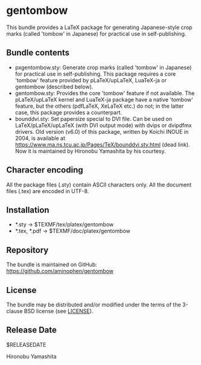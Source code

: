 # gentombow

This bundle provides a LaTeX package for generating Japanese-style
crop marks (called 'tombow' in Japanese) for practical use in
self-publishing.

## Bundle contents

- pxgentombow.sty:
    Generate crop marks (called 'tombow' in Japanese) for
    practical use in self-publishing.
    This package requires a core 'tombow' feature provided by
    pLaTeX/upLaTeX, LuaTeX-ja or gentombow (described below).
- gentombow.sty:
    Provides the core 'tombow' feature if not available.
    The pLaTeX/upLaTeX kernel and LuaTeX-ja package have
    a native 'tombow' feature, but the others
    (pdfLaTeX, XeLaTeX etc.) do not;
    in the latter case, this package provides a counterpart.
- bounddvi.sty:
    Set papersize special to DVI file.
    Can be used on LaTeX/pLaTeX/upLaTeX (with DVI output mode)
    with dvips or dvipdfmx drivers.
    Old version (v6.0) of this package, written by Koichi INOUE
    in 2004, is available at
    https://www.ma.ns.tcu.ac.jp/Pages/TeX/bounddvi.sty.html
    (dead link).
    Now it is maintained by Hironobu Yamashita by his courtesy.

## Character encoding

All the package files (.sty) contain ASCII characters only.
All the document files (.tex) are encoded in UTF-8.

## Installation

- *.sty -> $TEXMF/tex/platex/gentombow
- *.tex, *.pdf -> $TEXMF/doc/platex/gentombow

## Repository

The bundle is maintained on GitHub:
  https://github.com/aminophen/gentombow

## License

The bundle may be distributed and/or modified under the terms of
the 3-clause BSD license (see [LICENSE](./LICENSE)).

## Release Date

$RELEASEDATE

Hironobu Yamashita
